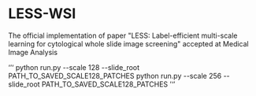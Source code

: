 # LESS-WSI
The official implementation of paper "LESS: Label-efficient multi-scale learning for cytological whole slide image screening" accepted at Medical Image Analysis

‘’‘
python run.py --scale 128 --slide_root PATH_TO_SAVED_SCALE128_PATCHES
python run.py --scale 256 --slide_root PATH_TO_SAVED_SCALE128_PATCHES
’‘’
